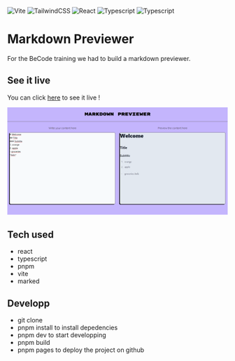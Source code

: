 ![Vite](https://img.shields.io/badge/vite-%23646CFF.svg?style=for-the-badge&logo=vite&logoColor=white)
![TailwindCSS](https://img.shields.io/badge/tailwindcss-%2338B2AC.svg?style=for-the-badge&logo=tailwind-css&logoColor=white)
![React](https://img.shields.io/badge/react-%2320232a.svg?style=for-the-badge&logo=react&logoColor=%2361DAFB)
![Typescript](https://img.shields.io/badge/typescript-blue.svg?style=for-the-badge&logo=typescript&logoColor=white)
![Typescript](https://img.shields.io/badge/typescript-blue.svg?style=for-the-badge&logo=typescript&logoColor=white)

# Markdown Previewer

For the BeCode training we had to build a markdown previewer.

## See it live

You can click [here](https://louisevst.github.io/markdown-previewer/) to see it live !

![screenshot](https://github.com/louisevst/markdown-previewer/blob/main/public/screenshot.png?raw=true)

## Tech used

- react
- typescript
- pnpm
- vite
- marked

## Developp

- git clone
- pnpm install to install depedencies
- pnpm dev to start developping
- pnpm build
- pnpm pages to deploy the project on github
